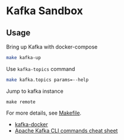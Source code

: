 
# Kafka Sandbox

## Usage

Bring up Kafka with docker-compose

```sh
make kafka-up
```

Use `kafka-topics` command

```sh
make kafka.topics params=--help
```

Jump to kafka instance

```
make remote
```

For more details, see [Makefile](./Makefile).

* [kafka-docker](https://github.com/wurstmeister/kafka-docker)
* [Apache Kafka CLI commands cheat sheet](https://medium.com/@TimvanBaarsen/apache-kafka-cli-commands-cheat-sheet-a6f06eac01b)
